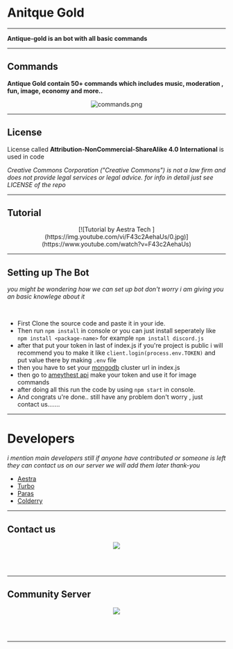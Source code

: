 # Anitque Gold 


-------------------


**Antique-gold is an bot with all basic commands**


------------------------------------------

## Commands 

**Antique Gold contain 50+ commands which includes music, moderation , fun, image, economy and more..**


<p align="center"> <img src="https://media.discordapp.net/attachments/838022532082040852/839037028406132756/unknown.png?width=494&height=513" alt="commands.png"> </p>

 
 
------------------------------------------

## License

License called **Attribution-NonCommercial-ShareAlike 4.0 International** is used in code


  *Creative Commons Corporation ("Creative Commons") is not a law firm and does not provide legal services or legal advice. for info in detail just see LICENSE of the repo*

--------------------------------------------

## Tutorial 


<p align="center"> [![Tutorial by Aestra Tech ](https://img.youtube.com/vi/F43c2AehaUs/0.jpg)](https://www.youtube.com/watch?v=F43c2AehaUs) </p>





--------------------------------------------



## Setting up The Bot

*you might be wondering how we can set up bot don't worry i am giving you an basic knowlege about it*

<br>

- First Clone the source code and paste it in your ide.
- Then run `npm install` in console or you can just install seperately like `npm install <package-name>` for example `npm install discord.js` 
- after that put your token in last of index.js if you're project is public i will recommend you to make it like `client.login(process.env.TOKEN)` and put value there by making  `.env` file
- then you have to set your [mongodb](https://mongodb.com) cluster url in index.js 
- then go to [ameythest api](https://docs.api.amethyste.moe/) make your token and use it for image commands
- after doing all this run the code by using `npm start` in console.
- And congrats u're done.. still have any  problem don't worry , just contact us.......

-----------------------------------------------------------------------------------------------------

# Developers

*i mention main developers still if anyone have contributed or someone is left they can contact us on our server we will add them later thank-you*

- [Aestra](https://github.com/AestraDev/)
- [Turbo](https://github.com/Tomato-Salad)
- [Paras](https://github.com/parasop)
- [Colderry](https://github.com/Colderry)

-----------------------------

 ## Contact us
 
 
 <center>
  <p align="center"> <a href="https://discord.gg/f4ceEkNU3s"><img src="https://invidget.switchblade.xyz/f4ceEkNU3s"/></a></center>
</p>

<br><br>

-------------------------------------------------------------------------------------------
## Community Server

<center>
  <p align="center"> <a href="https://discord.gg/G4BSt8YfRt"><img src="https://invidget.switchblade.xyz/G4BSt8YfRt"/></a></center>
</p>
<br><br>

---------------------------------------------------------------------------------------------


